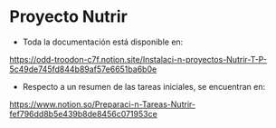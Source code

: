# Proyecto Nutrir

- Toda la documentación está disponible en:

https://odd-troodon-c7f.notion.site/Instalaci-n-proyectos-Nutrir-T-P-5c49de745fd844b89af57e6651ba6b0e

- Respecto a un resumen de las tareas iniciales, se encuentran en:

https://www.notion.so/Preparaci-n-Tareas-Nutrir-fef796dd8b5e439b8de8456c071953ce
